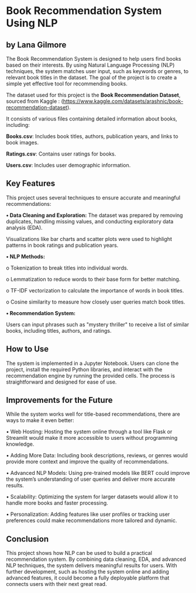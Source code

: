 # Book Recommendation System Using NLP 

## by Lana Gilmore

The Book Recommendation System is designed to help users find books based on their interests. By using Natural Language Processing (NLP) techniques, the system matches user input, such as keywords or genres, to relevant book titles in the dataset. The goal of the project is to create a simple yet effective tool for recommending books.

The dataset used for this project is the **Book Recommendation Dataset**, sourced from Kaggle : (https://www.kaggle.com/datasets/arashnic/book-recommendation-dataset). 

It consists of various files containing detailed information about books, including:
    
   
**Books.csv**: Includes book titles, authors, publication years, and links to book images.

**Ratings.csv**: Contains user ratings for books.

**Users.csv**: Includes user demographic information.

## **Key Features**

This project uses several techniques to ensure accurate and meaningful recommendations:

**•	Data Cleaning and Exploration:** The dataset was prepared by removing duplicates, handling missing values, and conducting exploratory data analysis (EDA). 

Visualizations like bar charts and scatter plots were used to highlight patterns in book ratings and publication years.

**•	NLP Methods:**

o	Tokenization to break titles into individual words.

o	Lemmatization to reduce words to their base form for better matching.

o	TF-IDF vectorization to calculate the importance of words in book titles.

o	Cosine similarity to measure how closely user queries match book titles.

**•	Recommendation System:** 

Users can input phrases such as "mystery thriller" to receive a list of similar books, including titles, authors, and ratings.

## **How to Use**
The system is implemented in a Jupyter Notebook. Users can clone the project, install the required Python libraries, and interact with the recommendation engine by running the provided cells. The process is straightforward and designed for ease of use.

## **Improvements for the Future**


While the system works well for title-based recommendations, there are ways to make it even better:


•	Web Hosting: Hosting the system online through a tool like Flask or Streamlit would make it more accessible to users without programming knowledge.

•	Adding More Data: Including book descriptions, reviews, or genres would provide more context and improve the quality of recommendations.

•	Advanced NLP Models: Using pre-trained models like BERT could improve the system’s understanding of user queries and deliver more accurate results.

•	Scalability: Optimizing the system for larger datasets would allow it to handle more books and faster processing.

•	Personalization: Adding features like user profiles or tracking user preferences could make recommendations more tailored and dynamic.

## **Conclusion**
This project shows how NLP can be used to build a practical recommendation system. By combining data cleaning, EDA, and advanced NLP techniques, the system delivers meaningful results for users. With further development, such as hosting the system online and adding advanced features, it could become a fully deployable platform that connects users with their next great read.


